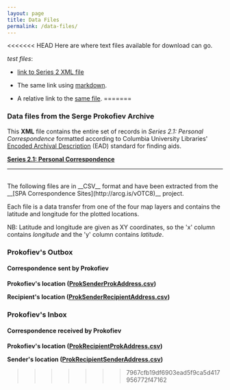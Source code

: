 ```yaml
---
layout: page
title: Data Files
permalink: /data-files/
---
```


<<<<<<< HEAD
Here are where text files available for download can go.

_test files_:

* <a href="https://spa-data.github.io/spa-data/textfiles/xml/series2/subseries_II-1.xml">link to Series 2 XML file</a>

* The same link using [markdown](https://spa-data.github.io/spa-data/textfiles/xml/series2/subseries_II-1.xml).

* A relative link to the [same file](../textfiles/xml/series2/subseries_II-1.xml).
=======
### Data files from the Serge Prokofiev Archive

This __XML__ file contains the entire set of records in _Series 2.1: Personal Correspondence_ formatted according to Columbia University Libraries' [Encoded Archival Description](https://www.loc.gov/rr/ead/) (EAD) standard for finding aids.

[__Series 2.1: Personal Correspondence__](../textfiles/xml/Series2.1.xml)

---

<br/>
The following files are in __CSV__ format and have been extracted from the __[SPA Correspondence Sites](http://arcg.is/vOTC8)__ project.

Each file is a data transfer from one of the four map layers and contains the latitude and longitude for the plotted locations.

NB: Latitude and longitude are given as XY coordinates, so the 'x' column contains _longitude_ and the 'y' column contains _latitude_.

### Prokofiev's Outbox
#### Correspondence sent by Prokofiev

__Prokofiev's location ([ProkSenderProkAddress.csv](../textfiles/csv/ProkSenderProkAddress.csv))__

__Recipient's location ([ProkSenderRecipientAddress.csv](../textfiles/csv/ProkSenderRecipientAddress.csv))__

### Prokofiev's Inbox
#### Correspondence received by Prokofiev

__Prokofiev's location ([ProkRecipientProkAddress.csv](../textfiles/csv/ProkRecipientProkAddress.csv))__

__Sender's location ([ProkRecipientSenderAddress.csv](../textfiles/csv/ProkRecipientSenderAddress.csv))__
>>>>>>> 7967cfb19df6903ead5f9ca5d417956772f47162
